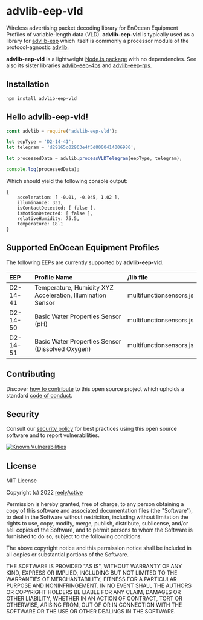 advlib-eep-vld
==============

Wireless advertising packet decoding library for EnOcean Equipment Profiles of variable-length data (VLD).  __advlib-eep-vld__ is typically used as a library for [advlib-esp](https://github.com/reelyactive/advlib-esp) which itself is commonly a processor module of the protocol-agnostic [advlib](https://github.com/reelyactive/advlib).

__advlib-eep-vld__ is a lightweight [Node.js package](https://www.npmjs.com/package/advlib-eep-vld) with no dependencies.  See also its sister libraries [advlib-eep-4bs](https://github.com/reelyactive/advlib-eep-4bs) and [advlib-eep-rps](https://github.com/reelyactive/advlib-eep-rps).


Installation
------------

    npm install advlib-eep-vld


Hello advlib-eep-vld!
---------------------

```javascript
const advlib = require('advlib-eep-vld');

let eepType = 'D2-14-41';
let telegram = 'd29165c02963e4f5d8000414006980';

let processedData = advlib.processVLDTelegram(eepType, telegram);

console.log(processedData);
```

Which should yield the following console output:

    {
        acceleration: [ -0.01, -0.045, 1.02 ],
        illuminance: 331,
        isContactDetected: [ false ],
        isMotionDetected: [ false ],
        relativeHumidity: 75.5,
        temperature: 18.1
    }


Supported EnOcean Equipment Profiles
------------------------------------

The following EEPs are currently supported by __advlib-eep-vld__.

| EEP      | Profile Name                           | /lib file               |
|:---------|:---------------------------------------|:------------------------|
| D2-14-41 | Temperature, Humidity XYZ Acceleration, Illumination Sensor | multifunctionsensors.js |
| D2-14-50 | Basic Water Properties Sensor (pH)     | multifunctionsensors.js |
| D2-14-51 | Basic Water Properties Sensor (Dissolved Oxygen) | multifunctionsensors.js |


Contributing
------------

Discover [how to contribute](CONTRIBUTING.md) to this open source project which upholds a standard [code of conduct](CODE_OF_CONDUCT.md).


Security
--------

Consult our [security policy](SECURITY.md) for best practices using this open source software and to report vulnerabilities.

[![Known Vulnerabilities](https://snyk.io/test/github/reelyactive/advlib-eep-vld/badge.svg)](https://snyk.io/test/github/reelyactive/advlib-eep-vld)


License
-------

MIT License

Copyright (c) 2022 [reelyActive](https://www.reelyactive.com)

Permission is hereby granted, free of charge, to any person obtaining a copy of this software and associated documentation files (the "Software"), to deal in the Software without restriction, including without limitation the rights to use, copy, modify, merge, publish, distribute, sublicense, and/or sell copies of the Software, and to permit persons to whom the Software is furnished to do so, subject to the following conditions:

The above copyright notice and this permission notice shall be included in all copies or substantial portions of the Software.

THE SOFTWARE IS PROVIDED "AS IS", WITHOUT WARRANTY OF ANY KIND, EXPRESS OR 
IMPLIED, INCLUDING BUT NOT LIMITED TO THE WARRANTIES OF MERCHANTABILITY, 
FITNESS FOR A PARTICULAR PURPOSE AND NONINFRINGEMENT. IN NO EVENT SHALL THE 
AUTHORS OR COPYRIGHT HOLDERS BE LIABLE FOR ANY CLAIM, DAMAGES OR OTHER 
LIABILITY, WHETHER IN AN ACTION OF CONTRACT, TORT OR OTHERWISE, ARISING FROM, 
OUT OF OR IN CONNECTION WITH THE SOFTWARE OR THE USE OR OTHER DEALINGS IN 
THE SOFTWARE.
